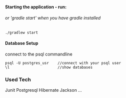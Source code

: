 #### Starting the application - run:
###### or 'gradle start' when you have gradle installed
```
./gradlew start
```



#### Database Setup
connect to the psql commandline
```
psql -U postgres_usr    //connect with your psql user
\l                      //show databases
```

### Used Tech

Junit
Postgresql
Hibernate
Jackson
...